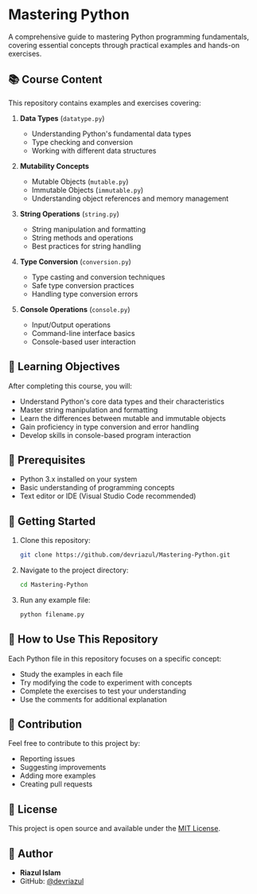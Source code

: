 # Mastering Python

A comprehensive guide to mastering Python programming fundamentals, covering essential concepts through practical examples and hands-on exercises.

## 📚 Course Content

This repository contains examples and exercises covering:

1. **Data Types** (`datatype.py`)
   - Understanding Python's fundamental data types
   - Type checking and conversion
   - Working with different data structures

2. **Mutability Concepts** 
   - Mutable Objects (`mutable.py`)
   - Immutable Objects (`immutable.py`)
   - Understanding object references and memory management

3. **String Operations** (`string.py`)
   - String manipulation and formatting
   - String methods and operations
   - Best practices for string handling

4. **Type Conversion** (`conversion.py`)
   - Type casting and conversion techniques
   - Safe type conversion practices
   - Handling type conversion errors

5. **Console Operations** (`console.py`)
   - Input/Output operations
   - Command-line interface basics
   - Console-based user interaction

## 🎯 Learning Objectives

After completing this course, you will:
- Understand Python's core data types and their characteristics
- Master string manipulation and formatting
- Learn the differences between mutable and immutable objects
- Gain proficiency in type conversion and error handling
- Develop skills in console-based program interaction

## 🔧 Prerequisites

- Python 3.x installed on your system
- Basic understanding of programming concepts
- Text editor or IDE (Visual Studio Code recommended)

## 🚀 Getting Started

1. Clone this repository:
   ```bash
   git clone https://github.com/devriazul/Mastering-Python.git
   ```

2. Navigate to the project directory:
   ```bash
   cd Mastering-Python
   ```

3. Run any example file:
   ```bash
   python filename.py
   ```

## 📖 How to Use This Repository

Each Python file in this repository focuses on a specific concept:
- Study the examples in each file
- Try modifying the code to experiment with concepts
- Complete the exercises to test your understanding
- Use the comments for additional explanation

## 👥 Contribution

Feel free to contribute to this project by:
- Reporting issues
- Suggesting improvements
- Adding more examples
- Creating pull requests

## 📝 License

This project is open source and available under the [MIT License](LICENSE).

## 👤 Author

- **Riazul Islam**
- GitHub: [@devriazul](https://github.com/devriazul)